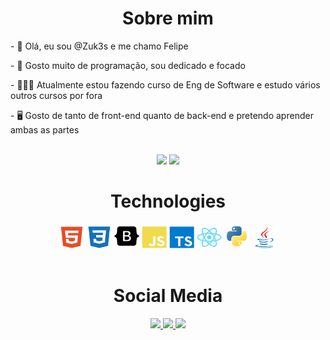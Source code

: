 <div>
	<h1 align="center">Sobre mim</h1>
	<p>- 👋 Olá, eu sou @Zuk3s e me chamo Felipe</p>
	<p>- 👀 Gosto muito de programação, sou dedicado e focado</p>
	<p>- 👨🏻‍💻 Atualmente estou fazendo curso de Eng de Software e estudo vários outros cursos por fora</p>
	<p">- 🖥️ Gosto de tanto de front-end quanto de back-end e pretendo aprender ambas as partes</p>

</div>
<br>
<div align="center">
	<picture>
  		<source
		    srcset="https://github-readme-stats.vercel.app/api?username=Zuk3s&show_icons=true&theme=dark&icon_color=F2C53D&ring_color=F2C53D&rank_icon=github"
		    media="(prefers-color-scheme: dark)"
		/>
		<source
		    srcset="https://github-readme-stats.vercel.app/api?username=Zuk3s&show_icons=true&title_color=000000&icon_color=3E7BAC&ring_color=3E7BAC&rank_icon=github"
		    media="(prefers-color-scheme: light), (prefers-color-scheme: no-preference)"
		/>
		  <img height="190px" src="https://github-readme-stats.vercel.app/api?username=Zuk3s&show_icons=true" />
	</picture>
	<picture>
  		<source
		    srcset="https://github-readme-stats.vercel.app/api/top-langs/?username=Zuk3s&show_icons=true&theme=dark&size_weight=0.5&count_weight=0.5&langs_count=5&layout=donut&exclude_repo=The-Creed-Of-Gods-Game"
		    media="(prefers-color-scheme: dark)"
		/>
		<source
		    srcset="https://github-readme-stats.vercel.app/api/top-langs/?username=Zuk3s&show_icons=true&size_weight=0.5&count_weight=0.5&langs_count=5&layout=donut&title_color=000000&exclude_repo=The-Creed-Of-Gods-Game"
		    media="(prefers-color-scheme: light), (prefers-color-scheme: no-preference)"
		/>
		  <img height="190px" src="https://github-readme-stats.vercel.app/api/top-langs/?username=Zuk3s&size_weight=0&count_weight=1&langs_count=5&layout=donut&exclude_repo=The-Creed-Of-Gods-Game"/>
	</picture>
</div>
		
<div align="center">
	<h1> Technologies </h1>
	<img alt="Zuk3s-HTML" height="35" width="40" src="https://raw.githubusercontent.com/devicons/devicon/master/icons/html5/html5-plain.svg">
	<img alt="Zuk3s-CSS" height="35" width="40" src="https://raw.githubusercontent.com/devicons/devicon/master/icons/css3/css3-plain.svg">
	<img alt="Zuk3s-CSS" height="39" width="40" src="https://raw.githubusercontent.com/devicons/devicon/master/icons/bootstrap/bootstrap-plain.svg">
	<img alt="Zuk3s-Js" height="35" width="40" src="https://raw.githubusercontent.com/devicons/devicon/master/icons/javascript/javascript-plain.svg">
	<img alt="Zuk3s-Ts" height="35" width="40" src="https://raw.githubusercontent.com/devicons/devicon/master/icons/typescript/typescript-plain.svg">
	<img alt="Zukes-React" height="35" width="40" src="https://raw.githubusercontent.com/devicons/devicon/master/icons/react/react-original.svg">
	<img alt="Zuk3s-Python" height="39" width="40" src="https://raw.githubusercontent.com/devicons/devicon/master/icons/python/python-original.svg">
	<img alt="Zuk3s-Java" height="35" width="40" src="https://raw.githubusercontent.com/devicons/devicon/master/icons/java/java-original.svg">
</div>

<br>

<div align="center">
	<h1> Social Media </h1>
	<a href="https://www.instagram.com/felipe_mac14" target="_blank">
		<img src="https://img.shields.io/badge/-Instagram-%23E4405F?style=for-the-badge&logo=instagram&logoColor=white" target="_blank">
	</a>
	<a href="mailto:felipe.macedo2908@gmail.com">
		<img src="https://img.shields.io/badge/-Gmail-%23333?style=for-the-badge&logo=gmail&logoColor=white" target="_blank">
	</a>
	<a href="https://www.linkedin.com/in/felipe-macedo-31b26a235/" target="_blank">
		<img src="https://img.shields.io/badge/-LinkedIn-%230077B5?style=for-the-badge&logo=linkedin&logoColor=white" target="_blank">
	</a> 
</div>  
  
